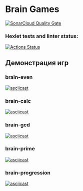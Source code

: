 # Brain Games

[![SonarCloud Quality Gate](https://sonarcloud.io/api/project_badges/quality_gate?project=Pentrick-star_frontend-project-44)](https://sonarcloud.io/summary/new_code?id=Pentrick-star_frontend-project-44)

### Hexlet tests and linter status:
[![Actions Status](https://github.com/Pentrick-star/frontend-project-44/actions/workflows/hexlet-check.yml/badge.svg)](https://github.com/Pentrick-star/frontend-project-44/actions)

## Демонстрация игр

### brain-even
[![asciicast](https://asciinema.org/a/KKetSK6wrNSDEuShLlfxezN0F.svg)](https://asciinema.org/a/KKetSK6wrNSDEuShLlfxezN0F)

### brain-calc
[![asciicast](https://asciinema.org/a/KIgeSilgSe9hkzPp8VR0pk3Lf.svg)](https://asciinema.org/a/KIgeSilgSe9hkzPp8VR0pk3Lf)

### brain-gcd
[![asciicast](https://asciinema.org/a/ZAO4nk9LrV2Qo8F4bIgcco0E7.svg)](https://asciinema.org/a/ZAO4nk9LrV2Qo8F4bIgcco0E7)

### brain-prime
[![asciicast](https://asciinema.org/a/hNCRnW7oMYGKRZkyH6Cn31b1q.svg)](https://asciinema.org/a/hNCRnW7oMYGKRZkyH6Cn31b1q)

### brain-progression
[![asciicast](https://asciinema.org/a/WDLJXpZDH1pxx22E41hRk4eDy.svg)](https://asciinema.org/a/WDLJXpZDH1pxx22E41hRk4eDy)
